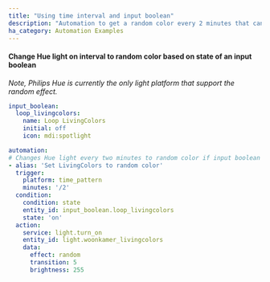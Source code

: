 ```yaml
---
title: "Using time interval and input boolean"
description: "Automation to get a random color every 2 minutes that can be turned on/off."
ha_category: Automation Examples
---
```


#### Change Hue light on interval to random color based on state of an input boolean 

_Note, Philips Hue is currently the only light platform that support the random effect._

```yaml
input_boolean:
  loop_livingcolors:
    name: Loop LivingColors
    initial: off
    icon: mdi:spotlight

automation:
# Changes Hue light every two minutes to random color if input boolean is set to on
- alias: 'Set LivingColors to random color'
  trigger:
    platform: time_pattern
    minutes: '/2'
  condition:
    condition: state
    entity_id: input_boolean.loop_livingcolors
    state: 'on'
  action:
    service: light.turn_on
    entity_id: light.woonkamer_livingcolors
    data:
      effect: random
      transition: 5
      brightness: 255
```
